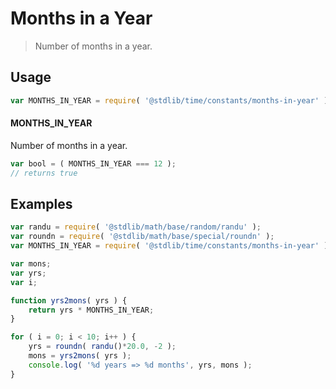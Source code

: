 # Months in a Year

> Number of months in a year.

<section class="usage">

## Usage

``` javascript
var MONTHS_IN_YEAR = require( '@stdlib/time/constants/months-in-year' );
```

#### MONTHS_IN_YEAR

Number of months in a year.

``` javascript
var bool = ( MONTHS_IN_YEAR === 12 );
// returns true
```

</section>

<!-- /.usage -->


<section class="examples">

## Examples

``` javascript
var randu = require( '@stdlib/math/base/random/randu' );
var roundn = require( '@stdlib/math/base/special/roundn' );
var MONTHS_IN_YEAR = require( '@stdlib/time/constants/months-in-year' );

var mons;
var yrs;
var i;

function yrs2mons( yrs ) {
    return yrs * MONTHS_IN_YEAR;
}

for ( i = 0; i < 10; i++ ) {
    yrs = roundn( randu()*20.0, -2 );
    mons = yrs2mons( yrs );
    console.log( '%d years => %d months', yrs, mons );
}
```

</section>

<!-- /.examples -->


<section class="links">

</section>

<!-- /.links -->
